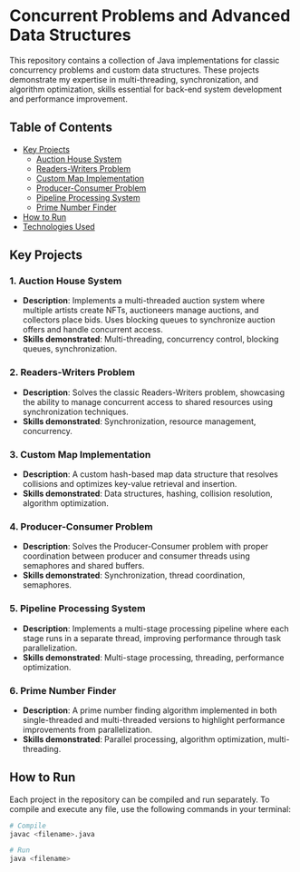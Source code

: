 # Concurrent Problems and Advanced Data Structures

This repository contains a collection of Java implementations for classic concurrency problems and custom data structures. These projects demonstrate my expertise in multi-threading, synchronization, and algorithm optimization, skills essential for back-end system development and performance improvement.

## Table of Contents
- [Key Projects](#key-projects)
  - [Auction House System](#auction-house-system)
  - [Readers-Writers Problem](#readers-writers-problem)
  - [Custom Map Implementation](#custom-map-implementation)
  - [Producer-Consumer Problem](#producer-consumer-problem)
  - [Pipeline Processing System](#pipeline-processing-system)
  - [Prime Number Finder](#prime-number-finder)
- [How to Run](#how-to-run)
- [Technologies Used](#technologies-used)

## Key Projects

### 1. Auction House System
- **Description**: Implements a multi-threaded auction system where multiple artists create NFTs, auctioneers manage auctions, and collectors place bids. Uses blocking queues to synchronize auction offers and handle concurrent access.
- **Skills demonstrated**: Multi-threading, concurrency control, blocking queues, synchronization.

### 2. Readers-Writers Problem
- **Description**: Solves the classic Readers-Writers problem, showcasing the ability to manage concurrent access to shared resources using synchronization techniques.
- **Skills demonstrated**: Synchronization, resource management, concurrency.

### 3. Custom Map Implementation
- **Description**: A custom hash-based map data structure that resolves collisions and optimizes key-value retrieval and insertion.
- **Skills demonstrated**: Data structures, hashing, collision resolution, algorithm optimization.

### 4. Producer-Consumer Problem
- **Description**: Solves the Producer-Consumer problem with proper coordination between producer and consumer threads using semaphores and shared buffers.
- **Skills demonstrated**: Synchronization, thread coordination, semaphores.

### 5. Pipeline Processing System
- **Description**: Implements a multi-stage processing pipeline where each stage runs in a separate thread, improving performance through task parallelization.
- **Skills demonstrated**: Multi-stage processing, threading, performance optimization.

### 6. Prime Number Finder
- **Description**: A prime number finding algorithm implemented in both single-threaded and multi-threaded versions to highlight performance improvements from parallelization.
- **Skills demonstrated**: Parallel processing, algorithm optimization, multi-threading.

## How to Run
Each project in the repository can be compiled and run separately. To compile and execute any file, use the following commands in your terminal:

```bash
# Compile
javac <filename>.java

# Run
java <filename>
